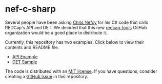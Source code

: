 # nef-c-sharp
Several people have been asking [Chris Nefcy](http://www.rad.washington.edu/radiology-personnel/cnefcy) for his  C# code that calls REDCap's API and DET.  We decided that this new [redcap-tools](https://github.com/redcap-tools) GitHub organization would be a good place to distribute it.

Currently, this repository has two examples.  Click below to view their contents and README file.
* [API Example](/ApiExample)
* [DET Sample](/DetSample)

The code is distributed with an [MIT license](./LICENSE).  If you have questions, consider creating a [GitHub Issue](https://github.com/redcap-tools/nef-c-sharp/issues) in this repository.

